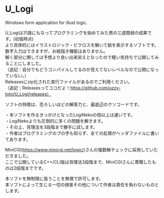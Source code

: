 # U_Logi
Windows form application for illust logic.

U_Logiは31歳にもなってプログラミングを始めてみた男の三週間弱の成果です。(初版時点)  
より具体的にはイラストロジック・ピクロスを解いて絵を表示するソフトです。  
数字入力はできますが、お絵描き機能はありません。  
解く部分に関しては予想より良い出来栄えとなったので軽い気持ちで公開してみることにしました。  
（追記：自分でもどうコンパイルしてるのか覚えてないレベルなので公開になっていない。）  
Releasesにzip化された実行ファイルがあるのでご利用ください。  
（追記：Releasesってココだよ！https://github.com/uzzy-toto/U_Logi/releases）

ソフトの特徴は、恐ろしいほどの解答力と、最底辺のクソコードです。

・本ソフトを作るきっかけとなったLogiNekoの倍以上は速いです。  
・LogiNekoよりも圧倒的に多くの問題を解きます。  
・その上、背理法を3段階まで勝手に試します。  
・作者はプログラミングのプの字も知らず、全ての処理がヘッダファイルに書いてあります。

MiniCGI(<https://www.minicgi.net/logic/>)さんの複数解チェックに採用していただきました。  
ここで公開しているC++/CLI版は背理法3段階まで、MiniCGIさんに寄贈したものは2段階までです。

本ソフトを無制限に扱うことを無償で許可します。  
本ソフトによって生じる一切の損害その他について作者は責任を負わないものとします。
